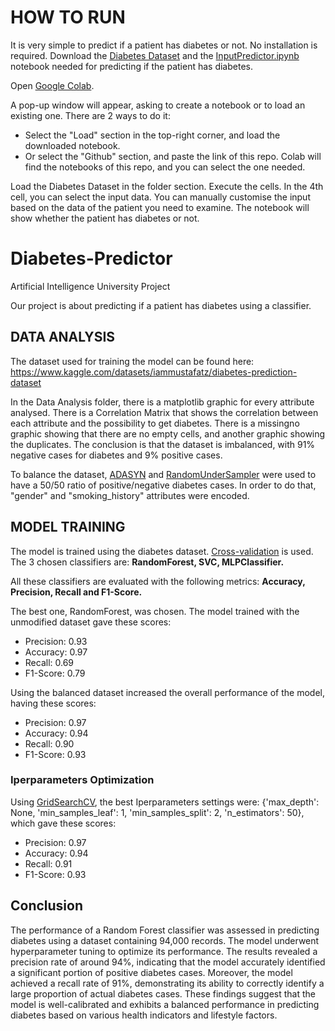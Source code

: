 # HOW TO RUN
It is very simple to predict if a patient has diabetes or not. No installation is required.
Download the [Diabetes Dataset](https://github.com/GiovanniBorrelli/Diabetes-Classifier/blob/main/Input%20Predictor/DiabetesDataset.xlsx) and the [InputPredictor.ipynb](https://github.com/GiovanniBorrelli/Diabetes-Classifier/blob/main/Input%20Predictor/InputPredictor.ipynb) notebook needed for predicting if the patient has diabetes.

Open [Google Colab](https://colab.research.google.com/).

A pop-up window will appear, asking to create a notebook or to load an existing one.
There are 2 ways to do it:
- Select the "Load" section in the top-right corner, and load the downloaded notebook.
- Or select the "Github" section, and paste the link of this repo. Colab will find the notebooks of this repo, and you can select the one needed.

Load the Diabetes Dataset in the folder section. Execute the cells. In the 4th cell, you can select the input data. You can manually customise the input based on the data of the patient you need to examine. The notebook will show whether the patient has diabetes or not.


# Diabetes-Predictor
Artificial Intelligence University Project

Our project is about predicting if a patient has diabetes using a classifier.

## DATA ANALYSIS
The dataset used for training the model can be found here:
https://www.kaggle.com/datasets/iammustafatz/diabetes-prediction-dataset

In the Data Analysis folder, there is a matplotlib graphic for every attribute analysed.
There is a Correlation Matrix that shows the correlation between each attribute and the possibility to get diabetes.
There is a missingno graphic showing that there are no empty cells, and another graphic showing the duplicates.
The conclusion is that the dataset is imbalanced, with 91% negative cases for diabetes and 9% positive cases.

To balance the dataset, [ADASYN](https://imbalanced-learn.org/dev/references/generated/imblearn.over_sampling.ADASYN.html) and [RandomUnderSampler](https://imbalanced-learn.org/dev/references/generated/imblearn.under_sampling.RandomUnderSampler.html) were used to have a 50/50 ratio of positive/negative diabetes cases.
In order to do that, "gender" and "smoking_history" attributes were encoded.

## MODEL TRAINING
The model is trained using the diabetes dataset.
[Cross-validation](https://scikit-learn.org/stable/modules/cross_validation.html) is used.
The 3 chosen classifiers are: <strong>RandomForest, SVC, MLPClassifier.</strong>

All these classifiers are evaluated with the following metrics: <strong>Accuracy, Precision, Recall and F1-Score.</strong>

The best one, RandomForest, was chosen.
The model trained with the unmodified dataset gave these scores:
- Precision: 0.93
- Accuracy: 0.97
- Recall: 0.69
- F1-Score: 0.79

Using the balanced dataset increased the overall performance of the model, having these scores:
- Precision: 0.97
- Accuracy: 0.94
- Recall: 0.90
- F1-Score: 0.93

### Iperparameters Optimization
Using [GridSearchCV](https://scikit-learn.org/stable/modules/generated/sklearn.model_selection.GridSearchCV.html), the best Iperparameters settings were:
{'max_depth': None, 'min_samples_leaf': 1, 'min_samples_split': 2, 'n_estimators': 50},
which gave these scores:
- Precision: 0.97
- Accuracy: 0.94
- Recall: 0.91
- F1-Score: 0.93

## Conclusion
The performance of a Random Forest classifier was assessed in predicting diabetes using a dataset containing 94,000 records. 
The model underwent hyperparameter tuning to optimize its performance. 
The results revealed a precision rate of around 94%, indicating that the model accurately identified a significant portion of positive diabetes cases. 
Moreover, the model achieved a recall rate of 91%, demonstrating its ability to correctly identify a large proportion of actual diabetes cases. 
These findings suggest that the model is well-calibrated and exhibits a balanced performance in predicting diabetes based on various health indicators and lifestyle factors.
